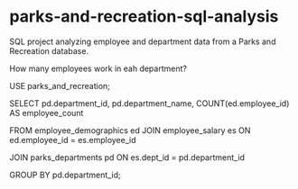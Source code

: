 # parks-and-recreation-sql-analysis
SQL project analyzing employee and department data from a Parks and Recreation database.

How many employees work in eah department?

USE parks_and_recreation;

SELECT pd.department_id,
       pd.department_name,
        COUNT(ed.employee_id) AS employee_count
       
FROM employee_demographics ed
JOIN employee_salary es
      ON ed.employee_id = es.employee_id

JOIN parks_departments pd
      ON es.dept_id = pd.department_id
 
 GROUP BY pd.department_id;

 
